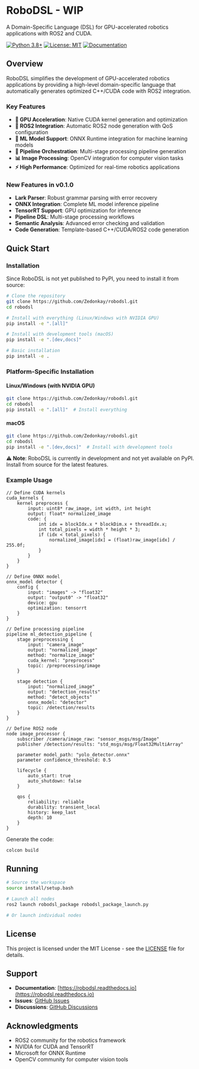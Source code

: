# RoboDSL - WIP

A Domain-Specific Language (DSL) for GPU-accelerated robotics applications with ROS2 and CUDA.

[![Python 3.8+](https://img.shields.io/badge/python-3.8+-blue.svg)](https://www.python.org/downloads/)
[![License: MIT](https://img.shields.io/badge/License-MIT-yellow.svg)](https://opensource.org/licenses/MIT)
[![Documentation](https://img.shields.io/badge/docs-latest-brightgreen.svg)](https://robodsl.readthedocs.io)

## Overview

RoboDSL simplifies the development of GPU-accelerated robotics applications by providing a high-level domain-specific language that automatically generates optimized C++/CUDA code with ROS2 integration.

### Key Features

- **🚀 GPU Acceleration**: Native CUDA kernel generation and optimization
- **🤖 ROS2 Integration**: Automatic ROS2 node generation with QoS configuration
- **🧠 ML Model Support**: ONNX Runtime integration for machine learning models
- **🔄 Pipeline Orchestration**: Multi-stage processing pipeline generation
- **📊 Image Processing**: OpenCV integration for computer vision tasks
- **⚡ High Performance**: Optimized for real-time robotics applications

### New Features in v0.1.0

- **Lark Parser**: Robust grammar parsing with error recovery
- **ONNX Integration**: Complete ML model inference pipeline
- **TensorRT Support**: GPU optimization for inference
- **Pipeline DSL**: Multi-stage processing workflows
- **Semantic Analysis**: Advanced error checking and validation
- **Code Generation**: Template-based C++/CUDA/ROS2 code generation

## Quick Start

### Installation

Since RoboDSL is not yet published to PyPI, you need to install it from source:

```bash
# Clone the repository
git clone https://github.com/Zedonkay/robodsl.git
cd robodsl

# Install with everything (Linux/Windows with NVIDIA GPU)
pip install -e ".[all]"

# Install with development tools (macOS)
pip install -e ".[dev,docs]"

# Basic installation
pip install -e .
```

### Platform-Specific Installation

#### Linux/Windows (with NVIDIA GPU)
```bash
git clone https://github.com/Zedonkay/robodsl.git
cd robodsl
pip install -e ".[all]"  # Install everything
```

#### macOS
```bash
git clone https://github.com/Zedonkay/robodsl.git
cd robodsl
pip install -e ".[dev,docs]"  # Install with development tools
```

**⚠️ Note**: RoboDSL is currently in development and not yet available on PyPI. Install from source for the latest features.

### Example Usage

```robodsl
// Define CUDA kernels
cuda_kernels {
    kernel preprocess {
        input: uint8* raw_image, int width, int height
        output: float* normalized_image
        code: {
            int idx = blockIdx.x * blockDim.x + threadIdx.x;
            int total_pixels = width * height * 3;
            if (idx < total_pixels) {
                normalized_image[idx] = (float)raw_image[idx] / 255.0f;
            }
        }
    }
}

// Define ONNX model
onnx_model detector {
    config {
        input: "images" -> "float32"
        output: "output0" -> "float32"
        device: gpu
        optimization: tensorrt
    }
}

// Define processing pipeline
pipeline ml_detection_pipeline {
    stage preprocessing {
        input: "camera_image"
        output: "normalized_image"
        method: "normalize_image"
        cuda_kernel: "preprocess"
        topic: /preprocessing/image
    }
    
    stage detection {
        input: "normalized_image"
        output: "detection_results"
        method: "detect_objects"
        onnx_model: "detector"
        topic: /detection/results
    }
}

// Define ROS2 node
node image_processor {
    subscriber /camera/image_raw: "sensor_msgs/msg/Image"
    publisher /detection/results: "std_msgs/msg/Float32MultiArray"
    
    parameter model_path: "yolo_detector.onnx"
    parameter confidence_threshold: 0.5
    
    lifecycle {
        auto_start: true
        auto_shutdown: false
    }
    
    qos {
        reliability: reliable
        durability: transient_local
        history: keep_last
        depth: 10
    }
}
```

Generate the code:

```bash
colcon build
```

## Running

```bash
# Source the workspace
source install/setup.bash

# Launch all nodes
ros2 launch robodsl_package robodsl_package_launch.py

# Or launch individual nodes
```

## License

This project is licensed under the MIT License - see the [LICENSE](LICENSE) file for details.

## Support

- **Documentation**: [https://robodsl.readthedocs.io](https://robodsl.readthedocs.io)
- **Issues**: [GitHub Issues](https://github.com/Zedonkay/robodsl/issues)
- **Discussions**: [GitHub Discussions](https://github.com/Zedonkay/robodsl/discussions)

## Acknowledgments

- ROS2 community for the robotics framework
- NVIDIA for CUDA and TensorRT
- Microsoft for ONNX Runtime
- OpenCV community for computer vision tools 